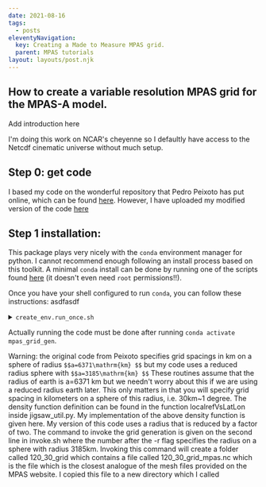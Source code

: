 ```yaml
---
date: 2021-08-16
tags:
  - posts
eleventyNavigation:
  key: Creating a Made to Measure MPAS grid.
  parent: MPAS tutorials
layout: layouts/post.njk
---
```


## How to create a variable resolution MPAS grid for the MPAS-A model.

<span class="todo"> Add introduction here</span>

I'm doing this work on NCAR's cheyenne so I defaultly have access to the Netcdf cinematic universe without much setup.

## Step 0: get code

I based my code on the wonderful repository that Pedro Peixoto has put online, which can be found [here](https://github.com/pedrospeixoto/MPAS-PXT).
However, I have uploaded my modified version of the code [here](https://github.com/OkayHughes/MPAS_grid_gen)


## Step 1 installation:

This package plays very nicely with the `conda` environment manager for python. I cannot recommend enough following
an install process based on this toolkit. A minimal `conda` install can be done by running one of the scripts
found [here](https://docs.conda.io/en/latest/miniconda.html) (it doesn't even need `root` permissions!!).

Once you have your shell configured to run `conda`, you can follow these instructions:
asdfasdf
<details>
  <summary><code>create_env.run_once.sh</code></summary>
  
```
conda create --name mpas_grid_gen python=3.8 
# I typically specify a python version which differs
# from the system version so that e.g. python and python3 both
# point to the conda version of python.
conda activate mpas_grid_gen
conda install --file dev-spec.txt
conda install mpas_tools
```
  
</details>


Actually running the code must be done after running `conda activate mpas_grid_gen`.


<span class="todo">Warning: the original code from Peixoto specifies grid spacings in km on a sphere
of radius `$$a=6371\mathrm{km} $$` but my code uses a reduced radius sphere with `$$a=3185\mathrm{km} $$`</span>
These routines assume that the radius of earth is a=6371 km but we needn't worry about this if we are using a reduced radius earth later. This only matters in that you will specify grid spacing in kilometers on a sphere of this radius, i.e. 30km~1 degree. 
The density function definition can be found in the function localrefVsLatLon inside jigsaw_util.py. My implementation of the above density function is given here.
My version of this code uses a radius that is reduced by a factor of two.
The command to invoke the grid generation is given on the second line in invoke.sh where the number after the -r flag specifies the radius on a sphere with radius 3185km. 
Invoking this command will create a folder called 120_30_grid which contains a file called 120_30_grid_mpas.nc which is the file which is the closest analogue of the mesh files provided on the MPAS website.
I copied this file to a new directory which I called 